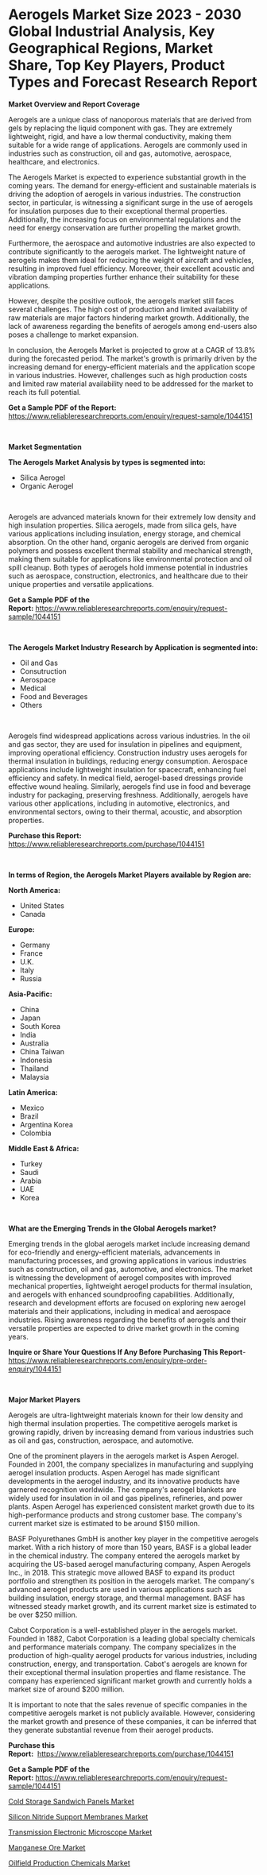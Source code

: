 <p><h1>Aerogels Market Size 2023 - 2030 Global Industrial Analysis, Key Geographical Regions, Market Share, Top Key Players, Product Types and Forecast Research Report</h1></p><p><strong>Market Overview and Report Coverage</strong></p>
<p><p>Aerogels are a unique class of nanoporous materials that are derived from gels by replacing the liquid component with gas. They are extremely lightweight, rigid, and have a low thermal conductivity, making them suitable for a wide range of applications. Aerogels are commonly used in industries such as construction, oil and gas, automotive, aerospace, healthcare, and electronics.</p><p>The Aerogels Market is expected to experience substantial growth in the coming years. The demand for energy-efficient and sustainable materials is driving the adoption of aerogels in various industries. The construction sector, in particular, is witnessing a significant surge in the use of aerogels for insulation purposes due to their exceptional thermal properties. Additionally, the increasing focus on environmental regulations and the need for energy conservation are further propelling the market growth.</p><p>Furthermore, the aerospace and automotive industries are also expected to contribute significantly to the aerogels market. The lightweight nature of aerogels makes them ideal for reducing the weight of aircraft and vehicles, resulting in improved fuel efficiency. Moreover, their excellent acoustic and vibration damping properties further enhance their suitability for these applications.</p><p>However, despite the positive outlook, the aerogels market still faces several challenges. The high cost of production and limited availability of raw materials are major factors hindering market growth. Additionally, the lack of awareness regarding the benefits of aerogels among end-users also poses a challenge to market expansion.</p><p>In conclusion, the Aerogels Market is projected to grow at a CAGR of 13.8% during the forecasted period. The market's growth is primarily driven by the increasing demand for energy-efficient materials and the application scope in various industries. However, challenges such as high production costs and limited raw material availability need to be addressed for the market to reach its full potential.</p></p>
<p><strong>Get a Sample PDF of the Report:</strong> <a href="https://www.reliableresearchreports.com/enquiry/request-sample/1044151">https://www.reliableresearchreports.com/enquiry/request-sample/1044151</a></p>
<p>&nbsp;</p>
<p><strong>Market Segmentation</strong></p>
<p><strong>The Aerogels Market Analysis by types is segmented into:</strong></p>
<p><ul><li>Silica Aerogel</li><li>Organic Aerogel</li></ul></p>
<p>&nbsp;</p>
<p><p>Aerogels are advanced materials known for their extremely low density and high insulation properties. Silica aerogels, made from silica gels, have various applications including insulation, energy storage, and chemical absorption. On the other hand, organic aerogels are derived from organic polymers and possess excellent thermal stability and mechanical strength, making them suitable for applications like environmental protection and oil spill cleanup. Both types of aerogels hold immense potential in industries such as aerospace, construction, electronics, and healthcare due to their unique properties and versatile applications.</p></p>
<p><strong>Get a Sample PDF of the Report:</strong>&nbsp;<a href="https://www.reliableresearchreports.com/enquiry/request-sample/1044151">https://www.reliableresearchreports.com/enquiry/request-sample/1044151</a></p>
<p>&nbsp;</p>
<p><strong>The Aerogels Market Industry Research by Application is segmented into:</strong></p>
<p><ul><li>Oil and Gas</li><li>Consutruction</li><li>Aerospace</li><li>Medical</li><li>Food and Beverages</li><li>Others</li></ul></p>
<p>&nbsp;</p>
<p><p>Aerogels find widespread applications across various industries. In the oil and gas sector, they are used for insulation in pipelines and equipment, improving operational efficiency. Construction industry uses aerogels for thermal insulation in buildings, reducing energy consumption. Aerospace applications include lightweight insulation for spacecraft, enhancing fuel efficiency and safety. In medical field, aerogel-based dressings provide effective wound healing. Similarly, aerogels find use in food and beverage industry for packaging, preserving freshness. Additionally, aerogels have various other applications, including in automotive, electronics, and environmental sectors, owing to their thermal, acoustic, and absorption properties.</p></p>
<p><strong>Purchase this Report:</strong>&nbsp; <a href="https://www.reliableresearchreports.com/purchase/1044151">https://www.reliableresearchreports.com/purchase/1044151</a></p>
<p>&nbsp;</p>
<p><strong>In terms of Region, the Aerogels Market Players available by Region are:</strong></p>
<p>
    <p> <strong> North America: </strong>
        <ul>
            <li>United States</li>
            <li>Canada</li>
        </ul>
        </p> 
    <p> <strong> Europe: </strong>
        <ul>
            <li>Germany</li>
            <li>France</li>
            <li>U.K.</li>
            <li>Italy</li>
            <li>Russia</li>
        </ul>
        </p> 
    <p> <strong> Asia-Pacific: </strong>
        <ul>
            <li>China</li>
            <li>Japan</li>
            <li>South Korea</li>
            <li>India</li>
            <li>Australia</li>
            <li>China Taiwan</li>
            <li>Indonesia</li>
            <li>Thailand</li>
            <li>Malaysia</li>
        </ul>
        </p> 
    <p> <strong> Latin America: </strong>
        <ul>
            <li>Mexico</li>
            <li>Brazil</li>
            <li>Argentina Korea</li>
            <li>Colombia</li>
        </ul>
        </p> 
    <p> <strong> Middle East & Africa: </strong>
        <ul>
            <li>Turkey</li>
            <li>Saudi</li>
            <li>Arabia</li>
            <li>UAE</li>
            <li>Korea</li>
        </ul>
    </p>
    </p>
<p>&nbsp;</p>
<p><strong>What are the Emerging Trends in the Global Aerogels market?</strong></p>
<p><p>Emerging trends in the global aerogels market include increasing demand for eco-friendly and energy-efficient materials, advancements in manufacturing processes, and growing applications in various industries such as construction, oil and gas, automotive, and electronics. The market is witnessing the development of aerogel composites with improved mechanical properties, lightweight aerogel products for thermal insulation, and aerogels with enhanced soundproofing capabilities. Additionally, research and development efforts are focused on exploring new aerogel materials and their applications, including in medical and aerospace industries. Rising awareness regarding the benefits of aerogels and their versatile properties are expected to drive market growth in the coming years.</p></p>
<p><strong>Inquire or Share Your Questions If Any Before Purchasing This Report</strong>- <a href="https://www.reliableresearchreports.com/enquiry/pre-order-enquiry/1044151">https://www.reliableresearchreports.com/enquiry/pre-order-enquiry/1044151</a></p>
<p>&nbsp;</p>
<p><strong>Major Market Players</strong></p>
<p><p>Aerogels are ultra-lightweight materials known for their low density and high thermal insulation properties. The competitive aerogels market is growing rapidly, driven by increasing demand from various industries such as oil and gas, construction, aerospace, and automotive.</p><p>One of the prominent players in the aerogels market is Aspen Aerogel. Founded in 2001, the company specializes in manufacturing and supplying aerogel insulation products. Aspen Aerogel has made significant developments in the aerogel industry, and its innovative products have garnered recognition worldwide. The company's aerogel blankets are widely used for insulation in oil and gas pipelines, refineries, and power plants. Aspen Aerogel has experienced consistent market growth due to its high-performance products and strong customer base. The company's current market size is estimated to be around $150 million.</p><p>BASF Polyurethanes GmbH is another key player in the competitive aerogels market. With a rich history of more than 150 years, BASF is a global leader in the chemical industry. The company entered the aerogels market by acquiring the US-based aerogel manufacturing company, Aspen Aerogels Inc., in 2018. This strategic move allowed BASF to expand its product portfolio and strengthen its position in the aerogels market. The company's advanced aerogel products are used in various applications such as building insulation, energy storage, and thermal management. BASF has witnessed steady market growth, and its current market size is estimated to be over $250 million.</p><p>Cabot Corporation is a well-established player in the aerogels market. Founded in 1882, Cabot Corporation is a leading global specialty chemicals and performance materials company. The company specializes in the production of high-quality aerogel products for various industries, including construction, energy, and transportation. Cabot's aerogels are known for their exceptional thermal insulation properties and flame resistance. The company has experienced significant market growth and currently holds a market size of around $200 million.</p><p>It is important to note that the sales revenue of specific companies in the competitive aerogels market is not publicly available. However, considering the market growth and presence of these companies, it can be inferred that they generate substantial revenue from their aerogel products.</p></p>
<p><strong>Purchase this Report:</strong>&nbsp;&nbsp;<a href="https://www.reliableresearchreports.com/purchase/1044151">https://www.reliableresearchreports.com/purchase/1044151</a></p>
<p></p>
<p><strong>Get a Sample PDF of the Report:</strong>&nbsp;<a href="https://www.reliableresearchreports.com/enquiry/request-sample/1044151">https://www.reliableresearchreports.com/enquiry/request-sample/1044151</a></p>
<p><p><a href="https://www.linkedin.com/pulse/cold-storage-sandwich-panels-market-size-share-global-analysis-qnqhe/">Cold Storage Sandwich Panels Market</a></p><p><a href="https://www.linkedin.com/pulse/silicon-nitride-support-membranes-market-size-share-global-noape/">Silicon Nitride Support Membranes Market</a></p><p><a href="https://medium.com/@kevinbarnes75/transmission-electronic-microscope-market-competitive-analysis-market-trends-and-forecast-to-2030-daf62e6b273b">Transmission Electronic Microscope Market</a></p><p><a href="https://github.com/rexevange/Market-Research-Report-List-1/blob/main/manganese-ore-market.md">Manganese Ore Market</a></p><p><a href="https://github.com/FassouRP/Market-Research-Report-List-1/blob/main/oilfield-production-chemicals-market.md">Oilfield Production Chemicals Market</a></p></p>